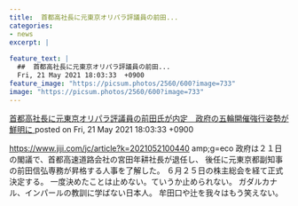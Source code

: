```yaml
---
title:  首都高社長に元東京オリパラ評議員の前田...
categories:
- news
excerpt: |
  
feature_text: |
  ##  首都高社長に元東京オリパラ評議員の前田...
  Fri, 21 May 2021 18:03:33  +0900
feature_image: "https://picsum.photos/2560/600?image=733"
image: "https://picsum.photos/2560/600?image=733"
---
```


[ 首都高社長に元東京オリパラ評議員の前田氏が内定　政府の五輪開催強行姿勢が鮮明に ](https://rosie.5ch.net/test/read.cgi/liveplus/1621587813/)
posted on Fri, 21 May 2021 18:03:33  +0900

<!--more-->

https://www.jiji.com/jc/article?k=2021052100440 amp;g=eco 政府は２１日の閣議で、首都高速道路会社の宮田年耕社長が退任し、 後任に元東京都副知事の前田信弘専務が昇格する人事を了解した。 ６月２５日の株主総会を経て正式決定する。 一度決めたことは止めない。ていうか止められない。 ガダルカナル、インパールの教訓に学ばない日本人。 牟田口や辻を我々はもう笑えない。
